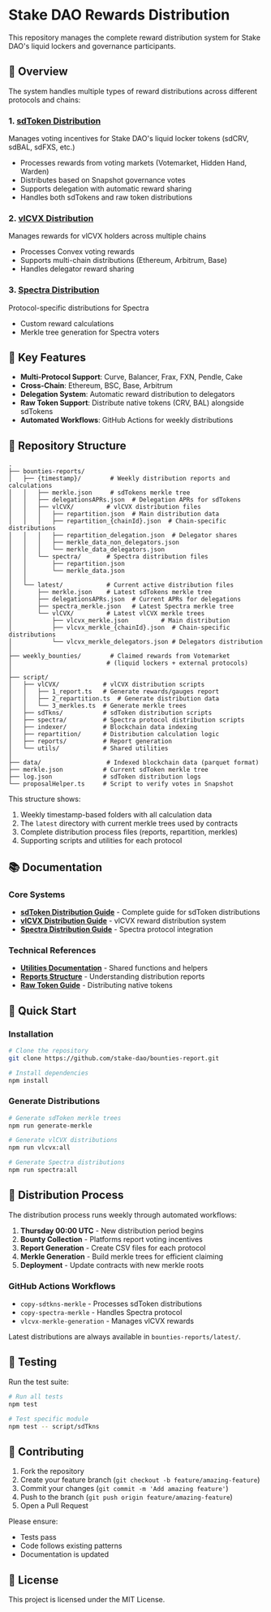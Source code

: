 # Stake DAO Rewards Distribution

This repository manages the complete reward distribution system for Stake DAO's liquid lockers and governance participants.

## 🎯 Overview

The system handles multiple types of reward distributions across different protocols and chains:

### 1. **[sdToken Distribution](./script/sdTkns/README.md)**
Manages voting incentives for Stake DAO's liquid locker tokens (sdCRV, sdBAL, sdFXS, etc.)
- Processes rewards from voting markets (Votemarket, Hidden Hand, Warden)
- Distributes based on Snapshot governance votes
- Supports delegation with automatic reward sharing
- Handles both sdTokens and raw token distributions

### 2. **[vlCVX Distribution](./script/vlCVX/README.md)**
Manages rewards for vlCVX holders across multiple chains
- Processes Convex voting rewards
- Supports multi-chain distributions (Ethereum, Arbitrum, Base)
- Handles delegator reward sharing

### 3. **[Spectra Distribution](./script/spectra/README.md)**
Protocol-specific distributions for Spectra
- Custom reward calculations
- Merkle tree generation for Spectra voters

## 🔧 Key Features

- **Multi-Protocol Support**: Curve, Balancer, Frax, FXN, Pendle, Cake
- **Cross-Chain**: Ethereum, BSC, Base, Arbitrum
- **Delegation System**: Automatic reward distribution to delegators
- **Raw Token Support**: Distribute native tokens (CRV, BAL) alongside sdTokens
- **Automated Workflows**: GitHub Actions for weekly distributions

## 📁 Repository Structure

```text
.
├── bounties-reports/        
│   ├── {timestamp}/        # Weekly distribution reports and calculations
│   │   ├── merkle.json     # sdTokens merkle tree
│   │   ├── delegationsAPRs.json  # Delegation APRs for sdTokens
│   │   ├── vlCVX/         # vlCVX distribution files
│   │   │   ├── repartition.json  # Main distribution data
│   │   │   ├── repartition_{chainId}.json  # Chain-specific distributions
│   │   │   ├── repartition_delegation.json  # Delegator shares
│   │   │   ├── merkle_data_non_delegators.json
│   │   │   └── merkle_data_delegators.json
│   │   └── spectra/       # Spectra distribution files
│   │       ├── repartition.json
│   │       └── merkle_data.json
│   │
│   └── latest/            # Current active distribution files
│       ├── merkle.json    # Latest sdTokens merkle tree
│       ├── delegationsAPRs.json  # Current APRs for delegations
│       ├── spectra_merkle.json   # Latest Spectra merkle tree
│       └── vlCVX/         # Latest vlCVX merkle trees
│           ├── vlcvx_merkle.json         # Main distribution
│           ├── vlcvx_merkle_{chainId}.json  # Chain-specific distributions
│           └── vlcvx_merkle_delegators.json # Delegators distribution
│
├── weekly_bounties/        # Claimed rewards from Votemarket
│                          # (liquid lockers + external protocols)
│
├── script/
│   ├── vlCVX/            # vlCVX distribution scripts
│   │   ├── 1_report.ts   # Generate rewards/gauges report
│   │   ├── 2_repartition.ts  # Generate distribution data
│   │   └── 3_merkles.ts  # Generate merkle trees
│   ├── sdTkns/           # sdToken distribution scripts
│   ├── spectra/          # Spectra protocol distribution scripts
│   ├── indexer/          # Blockchain data indexing
│   ├── repartition/      # Distribution calculation logic
│   ├── reports/          # Report generation
│   └── utils/            # Shared utilities
│
├── data/                  # Indexed blockchain data (parquet format)
├── merkle.json           # Current sdToken merkle tree
├── log.json              # sdToken distribution logs
└── proposalHelper.ts     # Script to verify votes in Snapshot
```

This structure shows:
1. Weekly timestamp-based folders with all calculation data
2. The `latest` directory with current merkle trees used by contracts
3. Complete distribution process files (reports, repartition, merkles)
4. Supporting scripts and utilities for each protocol

## 📚 Documentation

### Core Systems
- **[sdToken Distribution Guide](./script/sdTkns/README.md)** - Complete guide for sdToken distributions
- **[vlCVX Distribution Guide](./script/vlCVX/README.md)** - vlCVX reward distribution system
- **[Spectra Distribution Guide](./script/spectra/README.md)** - Spectra protocol integration

### Technical References
- **[Utilities Documentation](./script/utils/README.md)** - Shared functions and helpers
- **[Reports Structure](./bounties-reports/README.md)** - Understanding distribution reports
- **[Raw Token Guide](./README-raw-tokens.md)** - Distributing native tokens

## 🚀 Quick Start

### Installation
```bash
# Clone the repository
git clone https://github.com/stake-dao/bounties-report.git

# Install dependencies
npm install
```

### Generate Distributions
```bash
# Generate sdToken merkle trees
npm run generate-merkle

# Generate vlCVX distributions
npm run vlcvx:all

# Generate Spectra distributions
npm run spectra:all
```

## 🔄 Distribution Process

The distribution process runs weekly through automated workflows:

1. **Thursday 00:00 UTC** - New distribution period begins
2. **Bounty Collection** - Platforms report voting incentives
3. **Report Generation** - Create CSV files for each protocol
4. **Merkle Generation** - Build merkle trees for efficient claiming
5. **Deployment** - Update contracts with new merkle roots

### GitHub Actions Workflows
- `copy-sdtkns-merkle` - Processes sdToken distributions
- `copy-spectra-merkle` - Handles Spectra protocol
- `vlcvx-merkle-generation` - Manages vlCVX rewards

Latest distributions are always available in `bounties-reports/latest/`.

## 🧪 Testing

Run the test suite:
```bash
# Run all tests
npm test

# Test specific module
npm test -- script/sdTkns
```

## 🤝 Contributing

1. Fork the repository
2. Create your feature branch (`git checkout -b feature/amazing-feature`)
3. Commit your changes (`git commit -m 'Add amazing feature'`)
4. Push to the branch (`git push origin feature/amazing-feature`)
5. Open a Pull Request

Please ensure:
- Tests pass
- Code follows existing patterns
- Documentation is updated

## 📄 License

This project is licensed under the MIT License.
